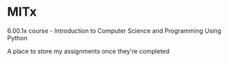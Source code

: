 # MITx
6.00.1x course - Introduction to Computer Science and Programming Using Python

A place to store my assignments once they're completed
